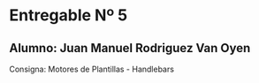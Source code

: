# Entregable Nº 5
## Alumno: Juan Manuel Rodriguez Van Oyen

Consigna: Motores de Plantillas - Handlebars
